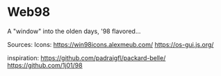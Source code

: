 # Web98

A "window" into the olden days, '98 flavored...

Sources:
Icons: https://win98icons.alexmeub.com/
https://os-gui.js.org/

inspiration:
https://github.com/padraigfl/packard-belle/
https://github.com/1j01/98